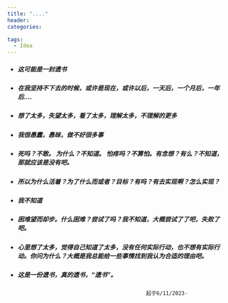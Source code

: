 ```yaml
---
title: "...."
header:
categories:

tags:
  - Idea
---
```


* ##### 这可能是一封遗书

* ##### 在我坚持不下去的时候，或许是现在，或许以后，一天后，一个月后，一年后....

* ##### 想了太多，失望太多，看了太多，理解太多，不理解的更多

* ##### 我很愚蠢，愚昧，做不好很多事

* ##### 死吗？不敢。 为什么？不知道。 怕疼吗？不算怕。有念想？有么？不知道，那就应该是没有吧。

* ##### 所以为什么活着？为了什么而或者？目标？有吗？有去实现啊？怎么实现？

* ##### 我不知道

* ##### 困难望而却步。什么困难？尝试了吗？我不知道，大概尝试了了吧，失败了吧。

* ##### 心里想了太多，觉得自己知道了太多，没有任何实际行动，也不想有实际行动。你问为什么？大概是我总能给一些事情找到我认为合适的理由吧。

* ##### 这是一份遗书，真的遗书，“遗书”。

                                               起于6/11/2023-
